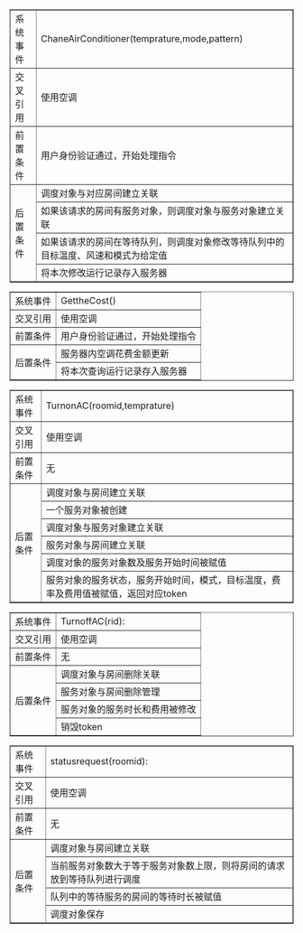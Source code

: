 

<table border="1">
<tr>
<td>系统事件</td>
<td>ChaneAirConditioner(temprature,mode,pattern)</td>
</tr>
<tr>
<td>交叉引用</td>
<td>使用空调</td>
</tr>
<tr>
<td>前置条件</td>
<td>用户身份验证通过，开始处理指令</td>
</tr>
<tr>
<td rowspan="4">后置条件</td>
<td>调度对象与对应房间建立关联</td>
</tr>
<tr>
<!--td></td-->
<td>如果该请求的房间有服务对象，则调度对象与服务对象建立关联</td>
</tr>
<tr>
<!--td></td-->
<td>如果该请求的房间在等待队列，则调度对象修改等待队列中的目标温度、风速和模式为给定值</td>
</tr>
<tr>
<!--td></td-->
<td>将本次修改运行记录存入服务器</td>
</tr>



<table border="1">
<tr>
<td>系统事件</td>
<td>GettheCost()</td>
</tr>
<tr>
<td>交叉引用</td>
<td>使用空调</td>
</tr>
<tr>
<td>前置条件</td>
<td>用户身份验证通过，开始处理指令</td>
</tr>
<tr>
<td rowspan="2">后置条件</td>
<td>服务器内空调花费金额更新</td>
</tr>
<tr>
<!--td></td-->
<td>将本次查询运行记录存入服务器</td>
</tr>


<table border="1">
<tr>
<td>系统事件</td>
<td>TurnonAC(roomid,temprature)</td>
</tr>
<tr>
<td>交叉引用</td>
<td>使用空调</td>
</tr>
<tr>
<td>前置条件</td>
<td>无</td>
</tr>
<tr>
<td rowspan="6">后置条件</td>
<td>调度对象与房间建立关联</td>
</tr>
<tr>
<!--td></td-->
<td>一个服务对象被创建</td>
</tr>
<tr>
<!--td></td-->
<td>调度对象与服务对象建立关联</td>
</tr>
<tr>
<!--td></td-->
<td>服务对象与房间建立关联</td>
</tr>
<tr>
<!--td></td-->
<td>调度对象的服务对象数及服务开始时间被赋值</td>
</tr>
<tr>
<!--td></td-->
<td>服务对象的服务状态，服务开始时间，模式，目标温度，费率及费用值被赋值，返回对应token</td>
</tr>




<table border="1">
<tr>
<td>系统事件</td>
<td>TurnoffAC(rid):</td>
</tr>
<tr>
<td>交叉引用</td>
<td>使用空调</td>
</tr>
<tr>
<td>前置条件</td>
<td>无</td>
</tr>
<tr>
<td rowspan="4">后置条件</td>
<td>调度对象与房间删除关联</td>
</tr>
<tr>
<!--td></td-->
<td>服务对象与房间删除管理</td>
</tr>
<tr>
<!--td></td-->
<td>服务对象的服务时长和费用被修改</td>
</tr>
<tr>
<!--td></td-->
<td>销毁token</td>
</tr>



<table border="1">
<tr>
<td>系统事件</td>
<td>statusrequest(roomid):</td>
</tr>
<tr>
<td>交叉引用</td>
<td>使用空调</td>
</tr>
<tr>
<td>前置条件</td>
<td>无</td>
</tr>
<tr>
<td rowspan="4">后置条件</td>
<td>调度对象与房间建立关联</td>
</tr>
<tr>
<!--td></td-->
<td>当前服务对象数大于等于服务对象数上限，则将房间的请求放到等待队列进行调度</td>
</tr>
<tr>
<!--td></td-->
<td>队列中的等待服务的房间的等待时长被赋值</td>
</tr>
<tr>
<!--td></td-->
<td>调度对象保存</td>
</tr>
